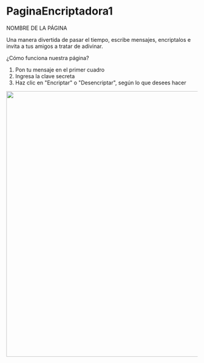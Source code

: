 # PaginaEncriptadora1
NOMBRE DE LA PÁGINA

Una manera divertida de pasar el tiempo, escribe mensajes, encriptalos e invita a tus amigos a tratar de adivinar.




¿Cómo funciona nuestra página?
1. Pon tu mensaje en el primer cuadro
2. Ingresa la clave secreta
3. Haz clic en "Encriptar" o "Desencriptar", según lo que desees hacer

<center><img src="https://static.vecteezy.com/system/resources/previews/001/311/865/original/program-coding-concept-vector.jpg" width="700"><center>
